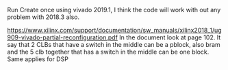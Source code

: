 Run Create once using vivado 2019.1, 
I think the code will work with out any problem with 2018.3 also. 

https://www.xilinx.com/support/documentation/sw_manuals/xilinx2018_1/ug909-vivado-partial-reconfiguration.pdf
In the document look at page 102. It say that 2 CLBs that have a switch in the middle can be a pblock, 
also bram and the 5 clb together that has a switch in the middle can be one block. 
Same applies for DSP
